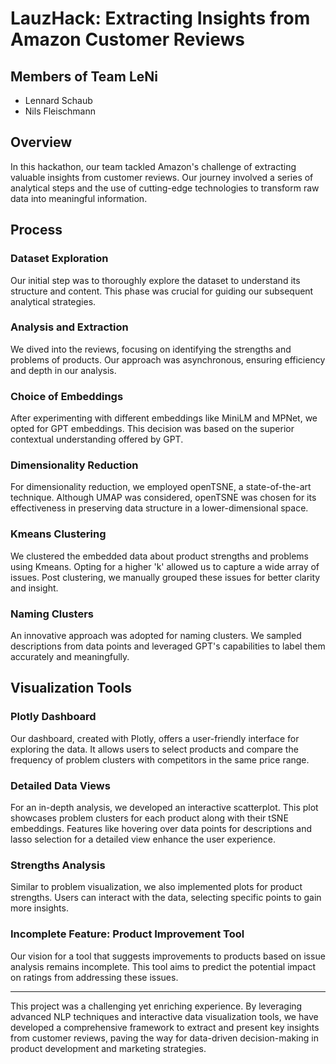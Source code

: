 # LauzHack: Extracting Insights from Amazon Customer Reviews

## Members of Team LeNi
- Lennard Schaub
- Nils Fleischmann

## Overview
In this hackathon, our team tackled Amazon's challenge of extracting valuable insights from customer reviews. Our journey involved a series of analytical steps and the use of cutting-edge technologies to transform raw data into meaningful information.

## Process

### Dataset Exploration
Our initial step was to thoroughly explore the dataset to understand its structure and content. This phase was crucial for guiding our subsequent analytical strategies.

### Analysis and Extraction
We dived into the reviews, focusing on identifying the strengths and problems of products. Our approach was asynchronous, ensuring efficiency and depth in our analysis.

### Choice of Embeddings
After experimenting with different embeddings like MiniLM and MPNet, we opted for GPT embeddings. This decision was based on the superior contextual understanding offered by GPT.

### Dimensionality Reduction
For dimensionality reduction, we employed openTSNE, a state-of-the-art technique. Although UMAP was considered, openTSNE was chosen for its effectiveness in preserving data structure in a lower-dimensional space.

### Kmeans Clustering
We clustered the embedded data about product strengths and problems using Kmeans. Opting for a higher 'k' allowed us to capture a wide array of issues. Post clustering, we manually grouped these issues for better clarity and insight.

### Naming Clusters
An innovative approach was adopted for naming clusters. We sampled descriptions from data points and leveraged GPT's capabilities to label them accurately and meaningfully.

## Visualization Tools

### Plotly Dashboard
Our dashboard, created with Plotly, offers a user-friendly interface for exploring the data. It allows users to select products and compare the frequency of problem clusters with competitors in the same price range.

### Detailed Data Views
For an in-depth analysis, we developed an interactive scatterplot. This plot showcases problem clusters for each product along with their tSNE embeddings. Features like hovering over data points for descriptions and lasso selection for a detailed view enhance the user experience.

### Strengths Analysis
Similar to problem visualization, we also implemented plots for product strengths. Users can interact with the data, selecting specific points to gain more insights.

### Incomplete Feature: Product Improvement Tool
Our vision for a tool that suggests improvements to products based on issue analysis remains incomplete. This tool aims to predict the potential impact on ratings from addressing these issues.

---

This project was a challenging yet enriching experience. By leveraging advanced NLP techniques and interactive data visualization tools, we have developed a comprehensive framework to extract and present key insights from customer reviews, paving the way for data-driven decision-making in product development and marketing strategies.
